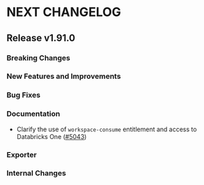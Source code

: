 # NEXT CHANGELOG

## Release v1.91.0

### Breaking Changes

### New Features and Improvements

### Bug Fixes

### Documentation

* Clarify the use of `workspace-consume` entitlement and access to Databricks One ([#5043](https://github.com/databricks/terraform-provider-databricks/pull/5043))

### Exporter

### Internal Changes
